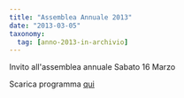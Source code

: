 ```yaml
---
title: "Assemblea Annuale 2013"
date: "2013-03-05"
taxonomy: 
  tag: [anno-2013-in-archivio]
---
```


Invito all'assemblea annuale Sabato 16 Marzo

Scarica programma [qui](http://198.211.122.197/diabetwp/wordpress/wp-content/uploads/2013/03/palazzolo-assemblea-2013.doc)
